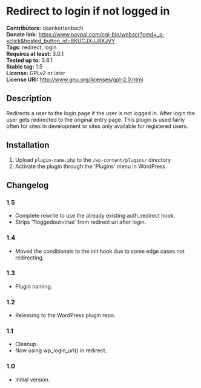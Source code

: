 # Redirect to login if not logged in #

**Contributors:** daankortenbach  
**Donate link:** https://www.paypal.com/cgi-bin/webscr?cmd=_s-xclick&hosted_button_id=BKUCJXJJ8XJVY  
**Tags:** redirect, login  
**Requires at least:** 3.0.1  
**Tested up to:** 3.8.1  
**Stable tag:** 1.5  
**License:** GPLv2 or later  
**License URI:** http://www.gnu.org/licenses/gpl-2.0.html  

## Description ##

Redirects a user to the login page if the user is not logged in. After login the user gets redirected to the original entry page. This plugin is used fairly often for sites in development or sites only available for registered users.

## Installation ##

1. Upload `plugin-name.php` to the `/wp-content/plugins/` directory
1. Activate the plugin through the 'Plugins' menu in WordPress

## Changelog ##

### 1.5 ###
* Complete rewrite to use the already existing auth_redirect hook.
* Strips '?loggedout=true' from redirect url after login.

### 1.4 ###
* Moved the conditionals to the init hook due to some edge cases not redirecting.

### 1.3 ###
* Plugin naming.

### 1.2 ###
* Releasing to the WordPress plugin repo.

### 1.1 ###
* Cleanup.
* Now using wp_login_url() in redirect.

### 1.0 ###
* Initial version.